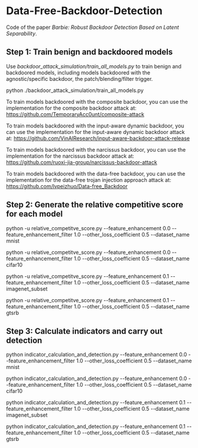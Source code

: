 # Data-Free-Backdoor-Detection
Code of the paper *Barbie: Robust Backdoor Detection Based on Latent Separability*.

## Step 1: Train benign and backdoored models

Use *backdoor_attack_simulation/train_all_models.py* to train benign and backdoored models, including models backdoored with the agnostic/specific backdoor, the patch/blending/filter trigger.

python ./backdoor_attack_simulation/train_all_models.py

To train models backdoored with the composite backdoor, you can use the implementation for the composite backdoor attack at: https://github.com/TemporaryAcc0unt/composite-attack

To train models backdoored with the input-aware dynamic backdoor, you can use the implementation for the input-aware dynamic backdoor attack at: https://github.com/VinAIResearch/input-aware-backdoor-attack-release

To train models backdoored with the narcissus backdoor, you can use the implementation for the narcissus backdoor attack at: https://github.com/ruoxi-jia-group/narcissus-backdoor-attack

To train models backdoored with the data-free backdoor, you can use the implementation for the data-free trojan injection approach attack at: https://github.com/lvpeizhuo/Data-free_Backdoor

## Step 2: Generate the relative competitive score for each model  

python -u relative_competitve_score.py --feature_enhancement 0.0 --feature_enhancement_filter 1.0 --other_loss_coefficient 0.5 --dataset_name mnist

python -u relative_competitve_score.py --feature_enhancement 0.0 --feature_enhancement_filter 1.0 --other_loss_coefficient 0.5 --dataset_name cifar10

python -u relative_competitve_score.py --feature_enhancement 0.1 --feature_enhancement_filter 1.0 --other_loss_coefficient 0.5 --dataset_name imagenet_subset

python -u relative_competitve_score.py --feature_enhancement 0.1 --feature_enhancement_filter 1.0 --other_loss_coefficient 0.5 --dataset_name gtsrb

## Step 3: Calculate indicators and carry out detection

python indicator_calculation_and_detection.py --feature_enhancement 0.0 --feature_enhancement_filter 1.0 --other_loss_coefficient 0.5 --dataset_name mnist

python indicator_calculation_and_detection.py --feature_enhancement 0.0 --feature_enhancement_filter 1.0 --other_loss_coefficient 0.5 --dataset_name cifar10

python indicator_calculation_and_detection.py --feature_enhancement 0.1 --feature_enhancement_filter 1.0 --other_loss_coefficient 0.5 --dataset_name imagenet_subset

python indicator_calculation_and_detection.py --feature_enhancement 0.1 --feature_enhancement_filter 1.0 --other_loss_coefficient 0.5 --dataset_name gtsrb
